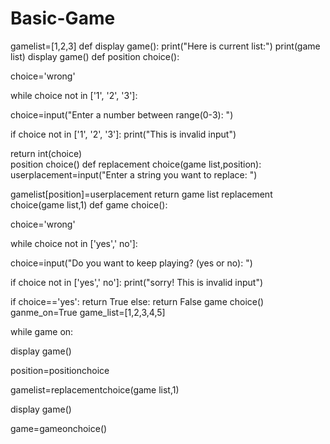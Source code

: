 # Basic-Game
gamelist=[1,2,3]
def display game():
    print("Here is current list:")
    print(game list)
display game()
def position choice():
    
  choice='wrong'
    
  while choice not in ['1', '2', '3']:
        
    
  choice=input("Enter a number between range(0-3): ")
    
  if choice not in ['1', '2', '3']:
       print("This is invalid input")
        
  return int(choice)  
  position choice()
    def replacement choice(game list,position):
    userplacement=input("Enter a string you want to replace: ")
    
   gamelist[position]=userplacement
    return game list
 replacement choice(game list,1)
 def game choice():
    
    
  choice='wrong'
    
  while choice not in ['yes',' no']:
        
    
  choice=input("Do you want to keep playing? (yes or no): ")
    
  if choice not in ['yes',' no']:
       print("sorry! This is invalid input")
        
  if choice=='yes':
      return True
  else:
    return False
     game choice()
      ganme_on=True
game_list=[1,2,3,4,5]

while game on:
    
  display game()
    
  position=positionchoice
    
  gamelist=replacementchoice(game list,1)
    
  display game()
    
  game=gameonchoice()
